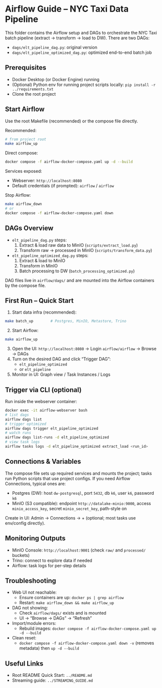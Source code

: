 # Airflow Guide – NYC Taxi Data Pipeline

This folder contains the Airflow setup and DAGs to orchestrate the NYC Taxi batch pipeline (extract → transform → load to DW). There are two DAGs:
- `dags/elt_pipeline_dag.py`: original version
- `dags/elt_pipeline_optimized_dag.py`: optimized end-to-end batch job

## Prerequisites
- Docker Desktop (or Docker Engine) running
- (Optional) Python env for running project scripts locally: `pip install -r ../requirements.txt`
- Clone the root project

## Start Airflow
Use the root Makefile (recommended) or the compose file directly.

Recommended:
```bash
# from project root
make airflow_up
```
Direct compose:
```bash
docker compose -f airflow-docker-compose.yaml up -d --build
```

Services exposed:
- Webserver: `http://localhost:8080`
- Default credentials (if prompted): `airflow` / `airflow`

Stop Airflow:
```bash
make airflow_down
# or
docker compose -f airflow-docker-compose.yaml down
```

## DAGs Overview
- `elt_pipeline_dag.py` steps:
  1) Extract & load raw data to MinIO (`scripts/extract_load.py`)
  2) Transform raw → processed in MinIO (`scripts/transform_data.py`)
- `elt_pipeline_optimized_dag.py` steps:
  1) Extract & load to MinIO
  2) Transform in MinIO
  3) Batch processing to DW (`batch_processing_optimized.py`)

DAG files live in `airflow/dags/` and are mounted into the Airflow containers by the compose file.

## First Run – Quick Start
1) Start data infra (recommended):
```bash
make batch_up        # Postgres, MinIO, Metastore, Trino
```
2) Start Airflow:
```bash
make airflow_up
```
3) Open the UI: `http://localhost:8080` → Login `airflow/airflow` → Browse → DAGs
4) Turn on the desired DAG and click “Trigger DAG”:
   - `elt_pipeline_optimized`
   - or `elt_pipeline`
5) Monitor in UI: Graph view / Task Instances / Logs

## Trigger via CLI (optional)
Run inside the webserver container:
```bash
docker exec -it airflow-webserver bash
# list dags
airflow dags list
# trigger optimized
airflow dags trigger elt_pipeline_optimized
# watch runs
airflow dags list-runs -d elt_pipeline_optimized
# view task logs
airflow tasks logs -d elt_pipeline_optimized extract_load <run_id>
```

## Connections & Variables
The compose file sets up required services and mounts the project; tasks run Python scripts that use project configs. If you need Airflow Connections, typical ones are:
- Postgres (DW): host `dw-postgresql`, port `5432`, db `k6`, user `k6`, password `k6`
- MinIO (S3 compatible): endpoint `http://datalake-minio:9000`, access `minio_access_key`, secret `minio_secret_key`, path-style on

Create in UI: Admin → Connections → + (optional; most tasks use env/config directly).

## Monitoring Outputs
- MinIO Console: `http://localhost:9001` (check `raw/` and `processed/` buckets)
- Trino: connect to explore data if needed
- Airflow: task logs for per-step details

## Troubleshooting
- Web UI not reachable:
  - Ensure containers are up: `docker ps | grep airflow`
  - Restart: `make airflow_down && make airflow_up`
- DAG not showing:
  - Check `airflow/dags/` exists and is mounted
  - UI → “Browse → DAGs” → “Refresh”
- Import/module errors:
  - Rebuild images: `docker compose -f airflow-docker-compose.yaml up -d --build`
- Clean reset:
  - `docker compose -f airflow-docker-compose.yaml down -v` (removes metadata) then `up -d --build`

## Useful Links
- Root README Quick Start: `../README.md`
- Streaming guide: `../STREAMING_GUIDE.md`
